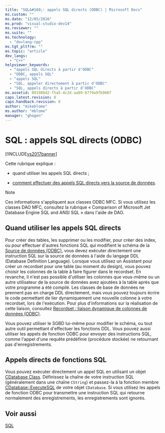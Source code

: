 ```yaml
---
title: "SQL&#160;: appels SQL directs (ODBC) | Microsoft Docs"
ms.custom: ""
ms.date: "12/05/2016"
ms.prod: "visual-studio-dev14"
ms.reviewer: ""
ms.suite: ""
ms.technology: 
  - "devlang-cpp"
ms.tgt_pltfrm: ""
ms.topic: "article"
dev_langs: 
  - "C++"
helpviewer_keywords: 
  - "appels SQL directs à partir d'ODBC"
  - "ODBC, appels SQL"
  - "appels SQL"
  - "SQL, appeler directement à partir d'ODBC"
  - "SQL, appels directs à partir d'ODBC"
ms.assetid: 091988d2-f5a5-4c2d-aa09-8779a9fb9607
caps.latest.revision: 8
caps.handback.revision: 8
author: "mikeblome"
ms.author: "mblome"
manager: "ghogen"
---
```

# SQL&#160;: appels SQL directs (ODBC)
[!INCLUDE[vs2017banner](../../assembler/inline/includes/vs2017banner.md)]

Cette rubrique explique :  
  
-   quand utiliser les appels SQL directs ;  
  
-   [comment effectuer des appels SQL directs vers la source de données](#_core_making_direct_sql_function_calls).  
  
> [!NOTE]
>  Ces informations s'appliquent aux classes ODBC MFC.  Si vous utilisez les classes DAO MFC, consultez la rubrique « Comparison of Microsoft Jet Database Engine SQL and ANSI SQL » dans l'aide de DAO.  
  
##  <a name="_core_when_to_call_sql_directly"></a> Quand utiliser les appels SQL directs  
 Pour créer des tables, les supprimer ou les modifier, pour créer des index, ou pour effectuer d'autres fonctions SQL qui modifient le schéma de la [Source de données \(ODBC\)](../../data/odbc/data-source-odbc.md), vous devez exécuter directement une instruction SQL sur la source de données à l'aide du langage DDL \(Database Definition Language\).  Lorsque vous utilisez un Assistant pour créer un recordset pour une table \(au moment du design\), vous pouvez choisir les colonnes de la table à faire figurer dans le recordset.  En revanche, il n'est pas possible d'utiliser les colonnes que vous\-même ou un autre utilisateur de la source de données avez ajoutées à la table après que votre programme a été compilé.  Les classes de base de données ne prennent pas en charge DDL directement, mais vous pouvez toujours écrire le code permettant de lier dynamiquement une nouvelle colonne à votre recordset, lors de l'exécution.  Pour plus d'informations sur la réalisation de cette liaison, consultez [Recordset : liaison dynamique de colonnes de données \(ODBC\)](../../data/odbc/recordset-dynamically-binding-data-columns-odbc.md).  
  
 Vous pouvez utiliser le SGBD lui\-même pour modifier le schéma, ou tout autre outil permettant d'effectuer les fonctions DDL.  Vous pouvez aussi utiliser les appels de fonction ODBC pour envoyer des instructions SQL, comme l'appel d'une requête prédéfinie \(procédure stockée\) ne retournant pas d'enregistrements.  
  
##  <a name="_core_making_direct_sql_function_calls"></a> Appels directs de fonctions SQL  
 Vous pouvez exécuter directement un appel SQL en utilisant un objet [CDatabase Class](../../mfc/reference/cdatabase-class.md).  Définissez la chaîne de votre instruction SQL \(généralement dans une chaîne `CString`\) et passez\-la à la fonction membre [CDatabase::ExecuteSQL](../Topic/CDatabase::ExecuteSQL.md) de votre objet `CDatabase`.  Si vous utilisez les appels de fonction ODBC pour transmettre une instruction SQL qui retourne normalement des enregistrements, les enregistrements sont ignorés.  
  
## Voir aussi  
 [SQL](../../data/odbc/sql.md)